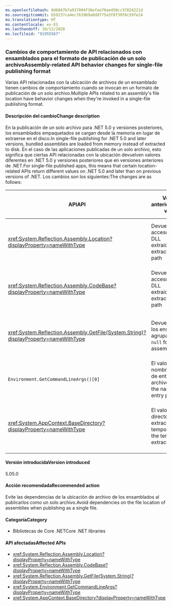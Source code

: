 ```yaml
---
ms.openlocfilehash: 0d6847b7a937094f36efae70ae450cc37824221d
ms.sourcegitcommit: b59237ca4ec763969a0dd775a3f8f39f8c59fe24
ms.translationtype: HT
ms.contentlocale: es-ES
ms.lasthandoff: 10/12/2020
ms.locfileid: "91955567"
---
```

### <a name="assembly-related-api-behavior-changes-for-single-file-publishing-format"></a><span data-ttu-id="98742-101">Cambios de comportamiento de API relacionados con ensamblados para el formato de publicación de un solo archivo</span><span class="sxs-lookup"><span data-stu-id="98742-101">Assembly-related API behavior changes for single-file publishing format</span></span>

<span data-ttu-id="98742-102">Varias API relacionadas con la ubicación de archivos de un ensamblado tienen cambios de comportamiento cuando se invocan en un formato de publicación de un solo archivo.</span><span class="sxs-lookup"><span data-stu-id="98742-102">Multiple APIs related to an assembly's file location have behavior changes when they're invoked in a single-file publishing format.</span></span>

#### <a name="change-description"></a><span data-ttu-id="98742-103">Descripción del cambio</span><span class="sxs-lookup"><span data-stu-id="98742-103">Change description</span></span>

<span data-ttu-id="98742-104">En la publicación de un solo archivo para .NET 5.0 y versiones posteriores, los ensamblados empaquetados se cargan desde la memoria en lugar de extraerse en el disco.</span><span class="sxs-lookup"><span data-stu-id="98742-104">In single-file publishing for .NET 5.0 and later versions, bundled assemblies are loaded from memory instead of extracted to disk.</span></span> <span data-ttu-id="98742-105">En el caso de las aplicaciones publicadas de un solo archivo, esto significa que ciertas API relacionadas con la ubicación devuelven valores diferentes en .NET 5.0 y versiones posteriores que en versiones anteriores de .NET.</span><span class="sxs-lookup"><span data-stu-id="98742-105">For single-file published apps, this means that certain location-related APIs return different values on .NET 5.0 and later than on previous versions of .NET.</span></span> <span data-ttu-id="98742-106">Los cambios son los siguientes:</span><span class="sxs-lookup"><span data-stu-id="98742-106">The changes are as follows:</span></span>

| <span data-ttu-id="98742-107">API</span><span class="sxs-lookup"><span data-stu-id="98742-107">API</span></span> | <span data-ttu-id="98742-108">Versiones anteriores</span><span class="sxs-lookup"><span data-stu-id="98742-108">Previous versions</span></span> | <span data-ttu-id="98742-109">.NET 5.0 y versiones posteriores</span><span class="sxs-lookup"><span data-stu-id="98742-109">.NET 5.0 and later</span></span> |
| - | - | - |
| <xref:System.Reflection.Assembly.Location?displayProperty=nameWithType> | <span data-ttu-id="98742-110">Devuelve la ruta de acceso del archivo DLL extraído</span><span class="sxs-lookup"><span data-stu-id="98742-110">Returns extracted DLL file path</span></span> | <span data-ttu-id="98742-111">Devuelve una cadena vacía para los ensamblados agrupados</span><span class="sxs-lookup"><span data-stu-id="98742-111">Returns empty string for bundled assemblies</span></span> |
| <xref:System.Reflection.Assembly.CodeBase?displayProperty=nameWithType> | <span data-ttu-id="98742-112">Devuelve la ruta de acceso del archivo DLL extraído</span><span class="sxs-lookup"><span data-stu-id="98742-112">Returns extracted DLL file path</span></span> | <span data-ttu-id="98742-113">Inicia una excepción para los ensamblados agrupados</span><span class="sxs-lookup"><span data-stu-id="98742-113">Throws exception for bundled assemblies</span></span> |
| <xref:System.Reflection.Assembly.GetFile(System.String)?displayProperty=nameWithType> | <span data-ttu-id="98742-114">Devuelve `null` para los ensamblados agrupados</span><span class="sxs-lookup"><span data-stu-id="98742-114">Returns `null` for bundled assemblies</span></span> | <span data-ttu-id="98742-115">Inicia una excepción para los ensamblados agrupados</span><span class="sxs-lookup"><span data-stu-id="98742-115">Throws exception for bundled assemblies</span></span> |
| `Environment.GetCommandLineArgs()[0]` | <span data-ttu-id="98742-116">El valor es el nombre del punto de entrada del archivo DLL</span><span class="sxs-lookup"><span data-stu-id="98742-116">Value is the name of the entry point DLL</span></span> | <span data-ttu-id="98742-117">El valor es el nombre del archivo ejecutable del host</span><span class="sxs-lookup"><span data-stu-id="98742-117">Value is the name of the host executable</span></span> |
| <xref:System.AppContext.BaseDirectory?displayProperty=nameWithType> | <span data-ttu-id="98742-118">El valor es el directorio de extracción temporal</span><span class="sxs-lookup"><span data-stu-id="98742-118">Value is the temporary extraction directory</span></span> | <span data-ttu-id="98742-119">El valor es el directorio contenedor del archivo ejecutable del host</span><span class="sxs-lookup"><span data-stu-id="98742-119">Value is the containing directory of the host executable</span></span> |

#### <a name="version-introduced"></a><span data-ttu-id="98742-120">Versión introducida</span><span class="sxs-lookup"><span data-stu-id="98742-120">Version introduced</span></span>

<span data-ttu-id="98742-121">5.0</span><span class="sxs-lookup"><span data-stu-id="98742-121">5.0</span></span>

#### <a name="recommended-action"></a><span data-ttu-id="98742-122">Acción recomendada</span><span class="sxs-lookup"><span data-stu-id="98742-122">Recommended action</span></span>

<span data-ttu-id="98742-123">Evite las dependencias de la ubicación de archivo de los ensamblados al publicarlos como un solo archivo.</span><span class="sxs-lookup"><span data-stu-id="98742-123">Avoid dependencies on the file location of assemblies when publishing as a single file.</span></span>

#### <a name="category"></a><span data-ttu-id="98742-124">Categoría</span><span class="sxs-lookup"><span data-stu-id="98742-124">Category</span></span>

- <span data-ttu-id="98742-125">Bibliotecas de Core .NET</span><span class="sxs-lookup"><span data-stu-id="98742-125">Core .NET libraries</span></span>

#### <a name="affected-apis"></a><span data-ttu-id="98742-126">API afectadas</span><span class="sxs-lookup"><span data-stu-id="98742-126">Affected APIs</span></span>

- <xref:System.Reflection.Assembly.Location?displayProperty=nameWithType>
- <xref:System.Reflection.Assembly.CodeBase?displayProperty=nameWithType>
- <xref:System.Reflection.Assembly.GetFile(System.String)?displayProperty=nameWithType>
- <xref:System.Environment.GetCommandLineArgs?displayProperty=nameWithType>
- <xref:System.AppContext.BaseDirectory?displayProperty=nameWithType>

<!--

#### Affected APIs

- `P:System.Reflection.Assembly.Location`
- `P:System.Reflection.Assembly.CodeBase`
- `M:System.Reflection.Assembly.GetFile(System.String)`
- `M:System.Environment.GetCommandLineArgs`
- `P:System.AppContext.BaseDirectory`

-->
